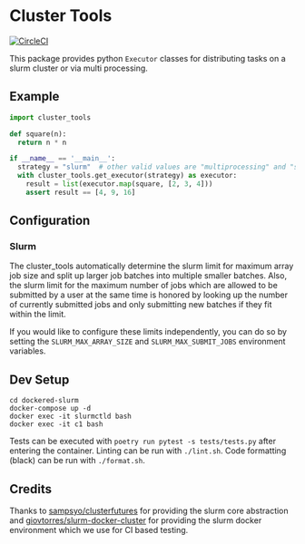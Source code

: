 # Cluster Tools

[![CircleCI](https://circleci.com/gh/scalableminds/cluster_tools/tree/master.svg?style=svg)](https://circleci.com/gh/scalableminds/cluster_tools/tree/master)

This package provides python `Executor` classes for distributing tasks on a slurm cluster or via multi processing.


## Example

```python
import cluster_tools

def square(n):
  return n * n

if __name__ == '__main__':
  strategy = "slurm"  # other valid values are "multiprocessing" and "sequential"
  with cluster_tools.get_executor(strategy) as executor:
    result = list(executor.map(square, [2, 3, 4]))
    assert result == [4, 9, 16]
```

## Configuration

### Slurm

The cluster_tools automatically determine the slurm limit for maximum array job size and split up larger job batches into multiple smaller batches.
Also, the slurm limit for the maximum number of jobs which are allowed to be submitted by a user at the same time is honored by looking up the number of currently submitted jobs and only submitting new batches if they fit within the limit.

If you would like to configure these limits independently, you can do so by setting the `SLURM_MAX_ARRAY_SIZE` and `SLURM_MAX_SUBMIT_JOBS` environment variables.

## Dev Setup

```
cd dockered-slurm
docker-compose up -d
docker exec -it slurmctld bash
docker exec -it c1 bash
```

Tests can be executed with `poetry run pytest -s tests/tests.py` after entering the container.
Linting can be run with `./lint.sh`.
Code formatting (black) can be run with `./format.sh`.

## Credits

Thanks to [sampsyo/clusterfutures](https://github.com/sampsyo/clusterfutures) for providing the slurm core abstraction and [giovtorres/slurm-docker-cluster](https://github.com/giovtorres/slurm-docker-cluster) for providing the slurm docker environment which we use for CI based testing.
